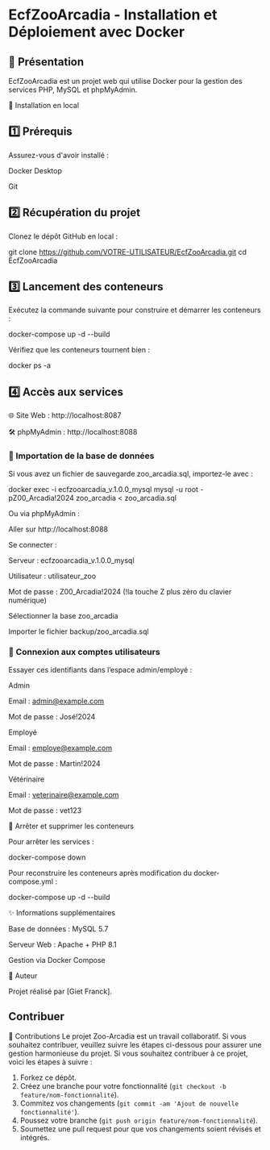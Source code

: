 # EcfZooArcadia - Installation et Déploiement avec Docker

## 📌 Présentation

EcfZooArcadia est un projet web qui utilise Docker pour la gestion des services PHP, MySQL et phpMyAdmin.

🚀 Installation en local

## 1️⃣ Prérequis

Assurez-vous d'avoir installé :

Docker Desktop

Git

## 2️⃣ Récupération du projet

Clonez le dépôt GitHub en local :

 git clone https://github.com/VOTRE-UTILISATEUR/EcfZooArcadia.git
 cd EcfZooArcadia

## 3️⃣ Lancement des conteneurs

Exécutez la commande suivante pour construire et démarrer les conteneurs :

 docker-compose up -d --build

Vérifiez que les conteneurs tournent bien :

 docker ps -a

## 4️⃣ Accès aux services

🌐 Site Web : http://localhost:8087

🛠 phpMyAdmin : http://localhost:8088

### 📂 Importation de la base de données

Si vous avez un fichier de sauvegarde zoo_arcadia.sql, importez-le avec :

docker exec -i ecfzooarcadia_v.1.0.0_mysql mysql -u root -pZ00_Arcadia!2024 zoo_arcadia < zoo_arcadia.sql

Ou via phpMyAdmin :

Aller sur http://localhost:8088

Se connecter :

Serveur : ecfzooarcadia_v.1.0.0_mysql

Utilisateur : utilisateur_zoo

Mot de passe : Z00_Arcadia!2024  (!la touche Z plus zéro du clavier numérique)

Sélectionner la base zoo_arcadia

Importer le fichier backup/zoo_arcadia.sql

### 🔑 Connexion aux comptes utilisateurs

Essayer ces identifiants dans l’espace admin/employé :

Admin

Email : admin@example.com

Mot de passe : José!2024

Employé

Email : employe@example.com

Mot de passe : Martin!2024

Vétérinaire

Email : veterinaire@example.com

Mot de passe : vet123

🛑 Arrêter et supprimer les conteneurs

Pour arrêter les services :

 docker-compose down

Pour reconstruire les conteneurs après modification du docker-compose.yml :

 docker-compose up -d --build

✨ Informations supplémentaires

Base de données : MySQL 5.7

Serveur Web : Apache + PHP 8.1

Gestion via Docker Compose

📢 Auteur

Projet réalisé par [Giet Franck].

## Contribuer

📌 Contributions
Le projet Zoo-Arcadia est un travail collaboratif. Si vous souhaitez contribuer, veuillez suivre les étapes ci-dessous pour assurer une gestion harmonieuse du projet.
Si vous souhaitez contribuer à ce projet, voici les étapes à suivre :

1. Forkez ce dépôt.
2. Créez une branche pour votre fonctionnalité (`git checkout -b feature/nom-fonctionnalité`).
3. Commitez vos changements (`git commit -am 'Ajout de nouvelle fonctionnalité'`).
4. Poussez votre branche (`git push origin feature/nom-fonctionnalité`).
5. Soumettez une pull request pour que vos changements soient révisés et intégrés.
